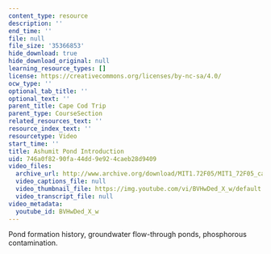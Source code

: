 ```yaml
---
content_type: resource
description: ''
end_time: ''
file: null
file_size: '35366853'
hide_download: true
hide_download_original: null
learning_resource_types: []
license: https://creativecommons.org/licenses/by-nc-sa/4.0/
ocw_type: ''
optional_tab_title: ''
optional_text: ''
parent_title: Cape Cod Trip
parent_type: CourseSection
related_resources_text: ''
resource_index_text: ''
resourcetype: Video
start_time: ''
title: Ashumit Pond Introduction
uid: 746a0f82-90fa-44dd-9e92-4caeb28d9409
video_files:
  archive_url: http://www.archive.org/download/MIT1.72F05/MIT1_72F05_cape_cod04_220k.mp4
  video_captions_file: null
  video_thumbnail_file: https://img.youtube.com/vi/BVHwDed_X_w/default.jpg
  video_transcript_file: null
video_metadata:
  youtube_id: BVHwDed_X_w
---
```


Pond formation history, groundwater flow-through ponds, phosphorous contamination.

